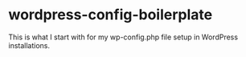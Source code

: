 wordpress-config-boilerplate
============================

This is what I start with for my wp-config.php file setup in WordPress installations.
